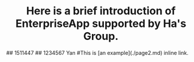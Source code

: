 <h1 align = "center"> Here is a brief introduction of EnterpriseApp supported by Ha's Group.</h1>
##                1511447 
##                1234567 Yan
#This is [an example](./page2.md) inline link.
